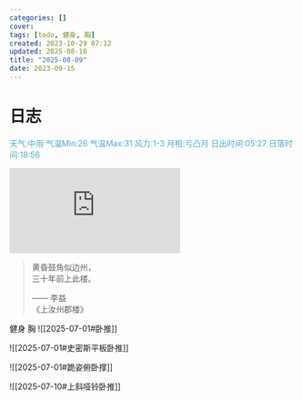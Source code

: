 ```yaml
---
categories: []
cover: 
tags: [todo, 健身, 胸]
created: 2023-10-29 07:12
updated: 2025-08-10
title: "2025-08-09"
date: 2023-09-15
---
```

# 日志


<font color="#4bacc6">天气:中雨  气温Min:26  气温Max:31  风力:1-3  月相:亏凸月  日出时间:05:27  日落时间:18:56</font>

![Bing 每次随机图](https://bing.img.run/rand.php)

> 黄昏鼓角似边州，  
> 三十年前上此楼。  
> 
> —— 李益  
> 《上汝州郡楼》


健身  胸 
![[2025-07-01#卧推]]

![[2025-07-01#史密斯平板卧推]]

![[2025-07-01#跪姿俯卧撑]]

![[2025-07-10#上斜哑铃卧推]]
